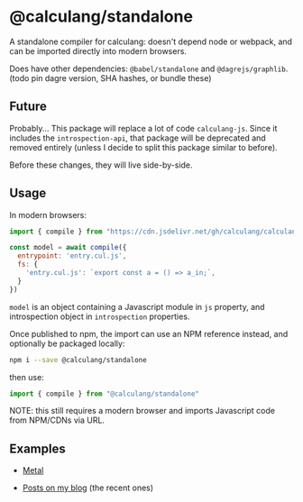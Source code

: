 # @calculang/standalone

A standalone compiler for calculang: doesn't depend node or webpack, and can be imported directly into modern browsers.

Does have other dependencies: `@babel/standalone` and `@dagrejs/graphlib`. (todo pin dagre version, SHA hashes, or bundle these)

## Future

Probably... This package will replace a lot of code `calculang-js`. Since it includes the `introspection-api`, that package will be deprecated and removed entirely (unless I decide to split this package similar to before).

Before these changes, they will live side-by-side.

## Usage

In modern browsers:

```js
import { compile } from "https://cdn.jsdelivr.net/gh/calculang/calculang@dev/packages/standalone/index.js"

const model = await compile({
  entrypoint: 'entry.cul.js',
  fs: {
    'entry.cul.js': `export const a = () => a_in;`,
  }
})
```

`model` is an object containing a Javascript module in `js` property, and introspection object in `introspection` properties.

Once published to npm, the import can use an NPM reference instead, and optionally be packaged locally:

```sh
npm i --save @calculang/standalone
```

then use:

```js
import { compile } from "@calculang/standalone"
```

NOTE: this still requires a modern browser and imports Javascript code from NPM/CDNs via URL.

## Examples

- [Metal](https://finding-calculang-foc.netlify.app/editor)

- [Posts on my blog](https://calcwithdec.dev/) (the recent ones)
